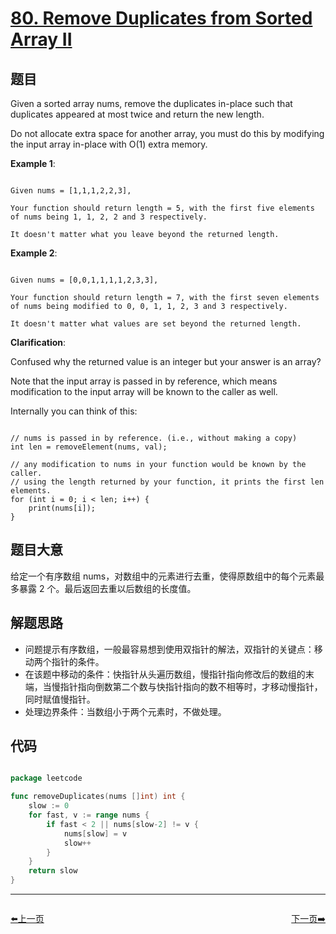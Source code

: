 # [80. Remove Duplicates from Sorted Array II](https://leetcode.com/problems/remove-duplicates-from-sorted-array-ii/)

## 题目

Given a sorted array nums, remove the duplicates in-place such that duplicates appeared at most twice and return the new
length.

Do not allocate extra space for another array, you must do this by modifying the input array in-place with O(1) extra
memory.

**Example 1**:

```

Given nums = [1,1,1,2,2,3],

Your function should return length = 5, with the first five elements of nums being 1, 1, 2, 2 and 3 respectively.

It doesn't matter what you leave beyond the returned length.

```

**Example 2**:

```

Given nums = [0,0,1,1,1,1,2,3,3],

Your function should return length = 7, with the first seven elements of nums being modified to 0, 0, 1, 1, 2, 3 and 3 respectively.

It doesn't matter what values are set beyond the returned length.

```

**Clarification**:

Confused why the returned value is an integer but your answer is an array?

Note that the input array is passed in by reference, which means modification to the input array will be known to the
caller as well.

Internally you can think of this:

```

// nums is passed in by reference. (i.e., without making a copy)
int len = removeElement(nums, val);

// any modification to nums in your function would be known by the caller.
// using the length returned by your function, it prints the first len elements.
for (int i = 0; i < len; i++) {
    print(nums[i]);
}

```

## 题目大意

给定一个有序数组 nums，对数组中的元素进行去重，使得原数组中的每个元素最多暴露 2 个。最后返回去重以后数组的长度值。

## 解题思路

- 问题提示有序数组，一般最容易想到使用双指针的解法，双指针的关键点：移动两个指针的条件。
- 在该题中移动的条件：快指针从头遍历数组，慢指针指向修改后的数组的末端，当慢指针指向倒数第二个数与快指针指向的数不相等时，才移动慢指针，同时赋值慢指针。
- 处理边界条件：当数组小于两个元素时，不做处理。

## 代码

```go

package leetcode

func removeDuplicates(nums []int) int {
	slow := 0
	for fast, v := range nums {
		if fast < 2 || nums[slow-2] != v {
			nums[slow] = v
			slow++
		}
	}
	return slow
}


```


----------------------------------------------
<div style="display: flex;justify-content: space-between;align-items: center;">
<p><a href="https://books.halfrost.com/leetcode/ChapterFour/0001~0099/0079.Word-Search/">⬅️上一页</a></p>
<p><a href="https://books.halfrost.com/leetcode/ChapterFour/0001~0099/0081.Search-in-Rotated-Sorted-Array-II/">下一页➡️</a></p>
</div>
